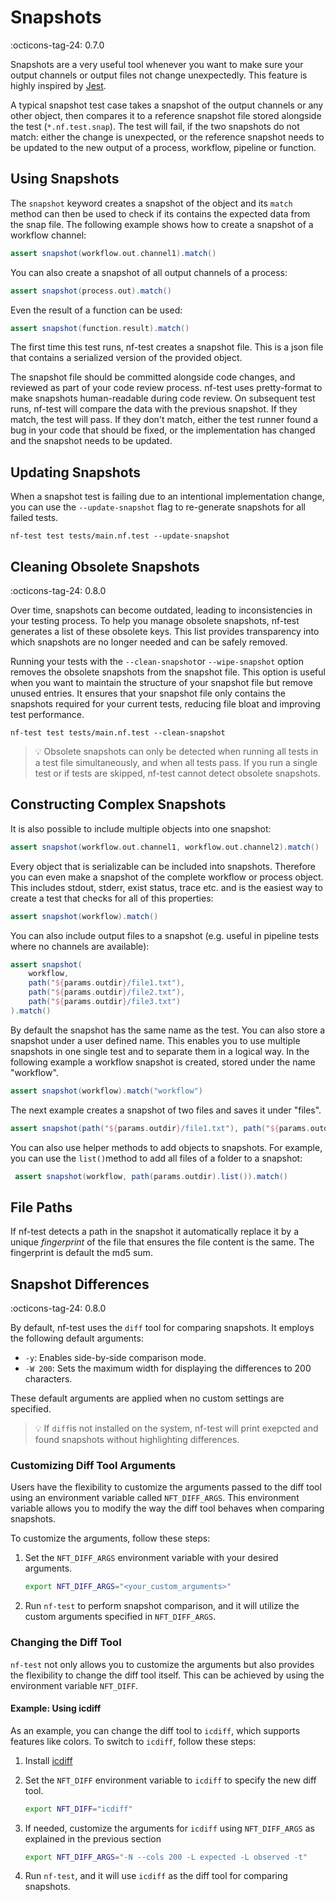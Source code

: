 # Snapshots
:octicons-tag-24: 0.7.0

Snapshots are a very useful tool whenever you want to make sure your output channels or output files not change unexpectedly. This feature is highly inspired by [Jest](https://jestjs.io/).

A typical snapshot test case takes a snapshot of the output channels or any other object, then compares it to a reference snapshot file stored alongside the test (`*.nf.test.snap`). The test will fail, if the two snapshots do not match: either the change is unexpected, or the reference snapshot needs to be updated to the new output of a process, workflow, pipeline or function.


## Using Snapshots

The `snapshot` keyword creates a snapshot of the object and its `match` method can then be used to check if its contains the expected data from the snap file. The following example shows how to create a snapshot of a workflow channel:

```Groovy
assert snapshot(workflow.out.channel1).match()
```

You can also create a snapshot of all output channels of a process:

```Groovy
assert snapshot(process.out).match()
```

Even the result of a function can be used:

```Groovy
assert snapshot(function.result).match()
```

The first time this test runs, nf-test creates a snapshot file. This is a json file that contains a serialized version of the provided object.

The snapshot file should be committed alongside code changes, and reviewed as part of your code review process. nf-test uses pretty-format to make snapshots human-readable during code review. On subsequent test runs, nf-test will compare the data with the previous snapshot. If they match, the test will pass. If they don't match, either the test runner found a bug in your code that should be fixed, or the implementation has changed and the snapshot needs to be updated.

## Updating Snapshots

When a snapshot test is failing due to an intentional implementation change, you can use the `--update-snapshot` flag to re-generate snapshots for all failed tests.

```
nf-test test tests/main.nf.test --update-snapshot
```

## Cleaning Obsolete Snapshots

:octicons-tag-24: 0.8.0

Over time, snapshots can become outdated, leading to inconsistencies in your testing process. To help you manage obsolete snapshots, nf-test generates a list of these obsolete keys.
This list provides transparency into which snapshots are no longer needed and can be safely removed.

Running your tests with the `--clean-snapshot`or `--wipe-snapshot` option removes the obsolete snapshots from the snapshot file.
This option is useful when you want to maintain the structure of your snapshot file but remove unused entries.
It ensures that your snapshot file only contains the snapshots required for your current tests, reducing file bloat and improving test performance.

```
nf-test test tests/main.nf.test --clean-snapshot
```

>:bulb: Obsolete snapshots can only be detected when running all tests in a test file simultaneously, and when all tests pass. If you run a single test or if tests are skipped, nf-test cannot detect obsolete snapshots.


## Constructing Complex Snapshots

It is also possible to include multiple objects into one snapshot:

```Groovy
assert snapshot(workflow.out.channel1, workflow.out.channel2).match()
```

Every object that is serializable can be included into snapshots. Therefore you can even make a snapshot of the complete workflow or process object. This includes stdout, stderr, exist status, trace etc.  and is the easiest way to create a test that checks for all of this properties:

```Groovy
assert snapshot(workflow).match()
```

You can also include output files to a snapshot (e.g. useful in pipeline tests where no channels are available):

```Groovy
assert snapshot(
    workflow,
    path("${params.outdir}/file1.txt"),
    path("${params.outdir}/file2.txt"),
    path("${params.outdir}/file3.txt")
).match()
```

By default the snapshot has the same name as the test. You can also store a snapshot under a user defined name. This enables you to use multiple snapshots in one single test and to separate them in a logical way. In the following example a workflow snapshot is created, stored under the name "workflow".

```Groovy
assert snapshot(workflow).match("workflow")
```

The next example creates a snapshot of two files and saves it under "files".

```Groovy
assert snapshot(path("${params.outdir}/file1.txt"), path("${params.outdir}/file2.txt")).match("files")
```

You can also use helper methods to add objects to snapshots. For example, you can use the `list()`method to add all files of a folder to a snapshot:

```Groovy
 assert snapshot(workflow, path(params.outdir).list()).match()
```

## File Paths

If nf-test detects a path in the snapshot it automatically replace it by a unique *fingerprint* of the file that ensures the file content is the same. The fingerprint is default the md5 sum.


## Snapshot Differences

:octicons-tag-24: 0.8.0

By default, nf-test uses the `diff` tool for comparing snapshots. It employs the following default arguments:

- `-y`: Enables side-by-side comparison mode.
- `-W 200`: Sets the maximum width for displaying the differences to 200 characters.

These default arguments are applied when no custom settings are specified.

>:bulb: If `diff`is not installed on the system, nf-test will print exepcted and found snapshots without highlighting differences.


### Customizing Diff Tool Arguments

Users have the flexibility to customize the arguments passed to the diff tool using an environment variable called `NFT_DIFF_ARGS`. This environment variable allows you to modify the way the diff tool behaves when comparing snapshots.

To customize the arguments, follow these steps:

1. Set the `NFT_DIFF_ARGS` environment variable with your desired arguments.

    ```bash
    export NFT_DIFF_ARGS="<your_custom_arguments>"
    ```

2. Run `nf-test` to perform snapshot comparison, and it will utilize the custom arguments specified in `NFT_DIFF_ARGS`.

### Changing the Diff Tool

`nf-test` not only allows you to customize the arguments but also provides the flexibility to change the diff tool itself. This can be achieved by using the environment variable `NFT_DIFF`.

#### Example: Using icdiff

As an example, you can change the diff tool to `icdiff`, which supports features like colors. To switch to `icdiff`, follow these steps:

1. Install [icdiff](https://github.com/jeffkaufman/icdiff)

2. Set the `NFT_DIFF` environment variable to `icdiff` to specify the new diff tool.

    ```bash
    export NFT_DIFF="icdiff"
    ```

3. If needed, customize the arguments for `icdiff` using `NFT_DIFF_ARGS` as explained in the previous section

    ```bash
    export NFT_DIFF_ARGS="-N --cols 200 -L expected -L observed -t"
    ```

4. Run `nf-test`, and it will use `icdiff` as the diff tool for comparing snapshots.
